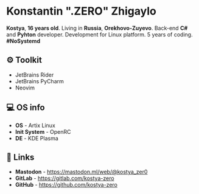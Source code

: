 # Konstantin ".ZERO" Zhigaylo
 **Kostya**, **16 years old**. Living in **Russia**, **Orekhovo-Zuyevo**. Back-end **C#** and **Pyhton** developer. Development for Linux platform. 5 years of coding. **#NoSystemd**

## ⚙️ Toolkit
 - JetBrains Rider
 - JetBrains PyCharm
 - Neovim 
  
## 💻 OS info
- **OS** - Artix Linux
- **Init System** - OpenRC
- **DE** - KDE Plasma

## 📝 Links
- **Mastodon** - https://mastodon.ml/web/@kostya_zer0
- **GitLab** - https://gitlab.com/kostya-zero
- **GitHub** - https://github.com/kostya-zero
